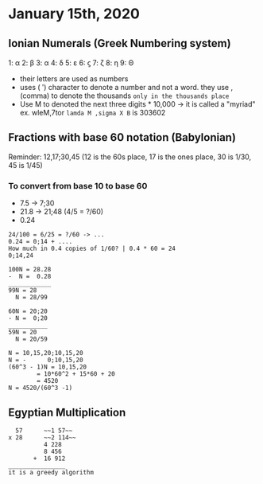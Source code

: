 # January 15th, 2020

## Ionian Numerals (Greek Numbering system)
1: α
2: β
3: α
4: δ
5: ε
6: ϛ
7: ζ
8: η
9: Θ
- their letters are used as numbers
- uses ( ʹ) character to denote a number and not a word. they use , (comma) to denote the thousands `only in the thousands place` 
- Use M to denoted the next three digits * 10,000 -> it is called a "myriad" ex. wleM,7tor
`lamda M ,sigma X B` is 303602

## Fractions with base 60 notation (Babylonian)
Reminder: 12,17;30,45 (12 is the 60s place, 17 is the ones place, 30 is 1/30, 45 is 1/45)
### To convert from base 10 to base 60
- 7.5 -> 7;30
- 21.8 -> 21;48 (4/5 = ?/60)
- 0.24

```
24/100 = 6/25 = ?/60 -> ...
0.24 = 0;14 + ....
How much in 0.4 copies of 1/60? | 0.4 * 60 = 24
0;14,24
```

```
100N = 28.28
-  N =  0.28
____________
99N = 28
  N = 28/99
```

```
60N = 20;20
- N =  0;20
___________
59N = 20
  N = 20/59
```

```
N = 10,15,20;10,15,20
N = -      0;10,15,20
(60^3 - 1)N = 10,15,20
	    = 10*60^2 + 15*60 + 20
	    = 4520
N = 4520/(60^3 -1)
```
## Egyptian Multiplication
```
  57      ~~1 57~~
x 28      ~~2 114~~
          4 228
          8 456
       +  16 912
________________
it is a greedy algorithm
```
